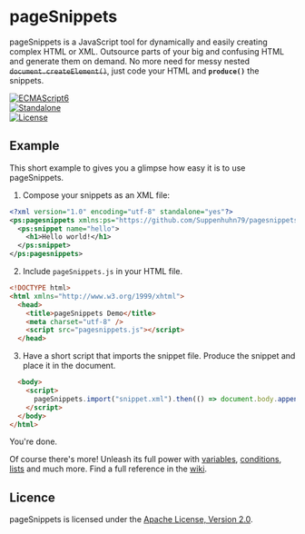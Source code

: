 # pageSnippets

pageSnippets is a JavaScript tool for dynamically and easily creating complex HTML or XML. Outsource parts of your big and confusing HTML and generate them on demand. No more need for messy nested ~~`document.createElement()`~~, just code your HTML and **`produce()`** the snippets.

[![ECMAScript6](https://img.shields.io/badge/ECMAScript-6-0066ff)](#)\
[![Standalone](https://img.shields.io/badge/Standalone-yes-33cc33)](#)\
[![License](https://img.shields.io/badge/License-Apache%202.0-blue.svg)](http://www.apache.org/licenses/LICENSE-2.0)

## Example

This short example to gives you a glimpse how easy it is to use pageSnippets.

1) Compose your snippets as an XML file:

```XML
<?xml version="1.0" encoding="utf-8" standalone="yes"?>
<ps:pagesnippets xmlns:ps="https://github.com/Suppenhuhn79/pagesnippets">
  <ps:snippet name="hello">
    <h1>Hello world!</h1>
  </ps:snippet>
</ps:pagesnippets>
```

2) Include `pageSnippets.js` in your HTML file.
```HTML
<!DOCTYPE html>
<html xmlns="http://www.w3.org/1999/xhtml">
  <head>
    <title>pageSnippets Demo</title>
    <meta charset="utf-8" />
    <script src="pagesnippets.js"></script>
  </head>
```
3) Have a short script that imports the snippet file. Produce the snippet and place it in the document.
```HTML
  <body>
    <script>
      pageSnippets.import("snippet.xml").then(() => document.body.appendChild(pageSnippets.hello.produce()));
    </script>
  </body>
</html>
```
You're done.

Of course there's more! Unleash its full power with [variables](https://github.com/Suppenhuhn79/pagesnippets/wiki/Variables), [conditions](https://github.com/Suppenhuhn79/pagesnippets/wiki/Conditions), [lists](https://github.com/Suppenhuhn79/pagesnippets/wiki/Lists) and much more. Find a full
reference in the [wiki](https://github.com/Suppenhuhn79/pagesnippets/wiki).

## Licence

pageSnippets is licensed under the [Apache License, Version 2.0](http://www.apache.org/licenses/LICENSE-2.0).
